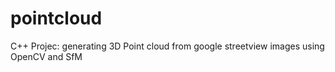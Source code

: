 # pointcloud
C++ Projec: generating 3D Point cloud from google streetview images using OpenCV and SfM

